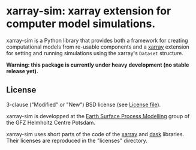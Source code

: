 # xarray-sim: xarray extension for computer model simulations.

xarray-sim is a Python library that provides both a framework for creating
computational models from re-usable components and a
[xarray](http://xarray.pydata.org) extension for setting and running
simulations using the xarray's `Dataset` structure.

**Warning: this package is currently under heavy development (no stable release yet).**

## License

3-clause ("Modified" or "New") BSD license (see [License file](LICENSE)).

xarray-sim is developped at the
[Earth Surface Process Modelling](http://www.gfz-potsdam.de/en/section/earth-surface-process-modelling/)
group of the GFZ Helmholtz Centre Potsdam.

xarray-sim uses short parts of the code of the [xarray](http://xarray.pydata.org)
and [dask](http://dask.pydata.org) libraries. Their licenses are reproduced in
the "licenses" directory.
